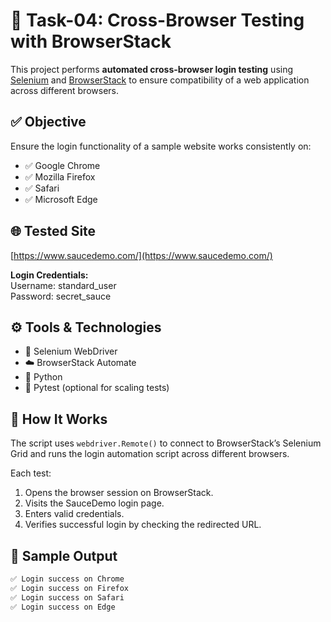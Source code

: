 # 🧪 Task-04: Cross-Browser Testing with BrowserStack

This project performs **automated cross-browser login testing** using [Selenium](https://www.selenium.dev/) and [BrowserStack](https://www.browserstack.com/) to ensure compatibility of a web application across different browsers.

## ✅ Objective

Ensure the login functionality of a sample website works consistently on:

- ✅ Google Chrome  
- ✅ Mozilla Firefox  
- ✅ Safari  
- ✅ Microsoft Edge

## 🌐 Tested Site

[https://www.saucedemo.com/](https://www.saucedemo.com/)

**Login Credentials:**  
Username: standard_user  
Password: secret_sauce  


## ⚙️ Tools & Technologies

- 🧪 Selenium WebDriver
- ☁️ BrowserStack Automate
- 🐍 Python
- 📄 Pytest (optional for scaling tests)

## 🧩 How It Works

The script uses `webdriver.Remote()` to connect to BrowserStack’s Selenium Grid and runs the login automation script across different browsers.

Each test:
1. Opens the browser session on BrowserStack.
2. Visits the SauceDemo login page.
3. Enters valid credentials.
4. Verifies successful login by checking the redirected URL.

## 📸 Sample Output

```bash
✅ Login success on Chrome
✅ Login success on Firefox
✅ Login success on Safari
✅ Login success on Edge
```

